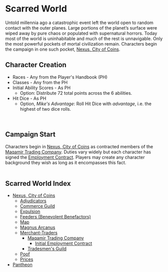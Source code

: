 # Scarred World
Untold millennia ago a catastrophic event left the world open to random contact with the outer planes. Large portions of the planet’s surface were wiped away by pure chaos or populated with supernatural horrors. Today most of the world is uninhabitable and much of the rest is unnavigable. Only the most powerful pockets of mortal civilization remain. Characters begin the campaign in one such pocket, [Nexus, City of Coins](./city-of-coins.md).

## Character Creation
* Races - Any from the Player's Handbook (PH)
* Classes - Any from the PH
* Initial Ability Scores - As PH
    * Option: Distribute 72 total points across the 6 abilities.
* Hit Dice - As PH
    * Option, *Mike's Advantage*: Roll Hit Dice with *advantage*, i.e. the highest of two dice rolls.

<br>

## Campaign Start
Characters begin in [Nexus, City of Coins](./city-of-coins.md) as contracted members of the [Maqamir Trading Company](./maqamir.md). Duties vary widely but each character has signed the [Employment Contract](./contract.md). Players may create any character background they wish as long as it encompasses this fact.
<br><br>

## Scarred World Index
* [Nexus, City of Coins](./city-of-coins.md)
    * [Adjudicators](./adjudicators.md)
    * [Commerce Guild](./commerce-guild.md)
    * [Expulsion](./expulsion.md)
    * [Feeders (Benevolent Benefactors)](./feeders.md)
    * [Map](./city-of-coins-map.png)
    * [Magnus Arcanus](./magnus-arcanus.md)
    * [Merchant-Traders](./merchant-traders.md)
        * [Maqamir Trading Company](./maqamir.md)
            *  [Initial Employment Contract](./contract.md)
        * [Tradesmen's Guild](./tradesmens-guild.md)
    * [Poof](./poof.md)
    * [Prices](./prices.md)
* [Pantheon](./pantheon.md)
